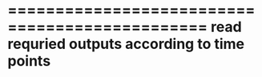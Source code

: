 ===============================================
read requried outputs according to time points
===============================================
